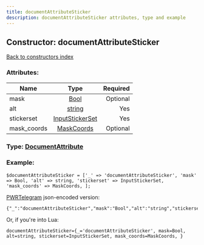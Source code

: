 ```yaml
---
title: documentAttributeSticker
description: documentAttributeSticker attributes, type and example
---
```

## Constructor: documentAttributeSticker  
[Back to constructors index](index.md)



### Attributes:

| Name     |    Type       | Required |
|----------|:-------------:|---------:|
|mask|[Bool](../types/Bool.md) | Optional|
|alt|[string](../types/string.md) | Yes|
|stickerset|[InputStickerSet](../types/InputStickerSet.md) | Yes|
|mask\_coords|[MaskCoords](../types/MaskCoords.md) | Optional|



### Type: [DocumentAttribute](../types/DocumentAttribute.md)


### Example:

```
$documentAttributeSticker = ['_' => 'documentAttributeSticker', 'mask' => Bool, 'alt' => string, 'stickerset' => InputStickerSet, 'mask_coords' => MaskCoords, ];
```  

[PWRTelegram](https://pwrtelegram.xyz) json-encoded version:

```
{"_":"documentAttributeSticker","mask":"Bool","alt":"string","stickerset":"InputStickerSet","mask_coords":"MaskCoords"}
```


Or, if you're into Lua:  


```
documentAttributeSticker={_='documentAttributeSticker', mask=Bool, alt=string, stickerset=InputStickerSet, mask_coords=MaskCoords, }

```



